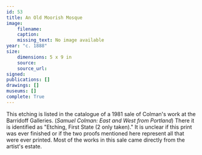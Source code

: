 ```yaml
---
id: 53
title: An Old Moorish Mosque
image:
    filename: 
    caption: 
    missing_text: No image available
year: "c. 1888"
size:
    dimensions: 5 x 9 in
    source: 
    source_url: 
signed: 
publications: []
drawings: []
museums: []
complete: True
---
```

This etching is listed in the catalogue of a 1981 sale of Colman's work at the Barridoff Galleries. (_Samuel Colman: East and West from Portland_) There it is identified as "Etching, First State (2 only taken)." It is unclear if this print was ever finished or if the two proofs mentioned here represent all that were ever printed. Most of the works in this sale came directly from the artist's estate.